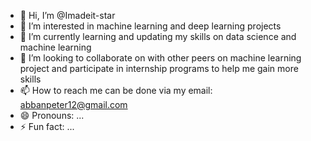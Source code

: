 - 👋 Hi, I’m @Imadeit-star
- 👀 I’m interested in machine learning and deep learning projects
- 🌱 I’m currently learning  and updating my skills on data science and machine learning
- 💞️ I’m looking to collaborate on with other peers on machine learning project and participate in internship programs to help me gain more skills
- 📫 How to reach me can be done via my email: abbanpeter12@gmail.com
- 😄 Pronouns: ...
- ⚡ Fun fact: ...

<!---
Imadeit-star/Imadeit-star is a ✨ special ✨ repository because its `README.md` (this file) appears on your GitHub profile.
You can click the Preview link to take a look at your changes.
--->
